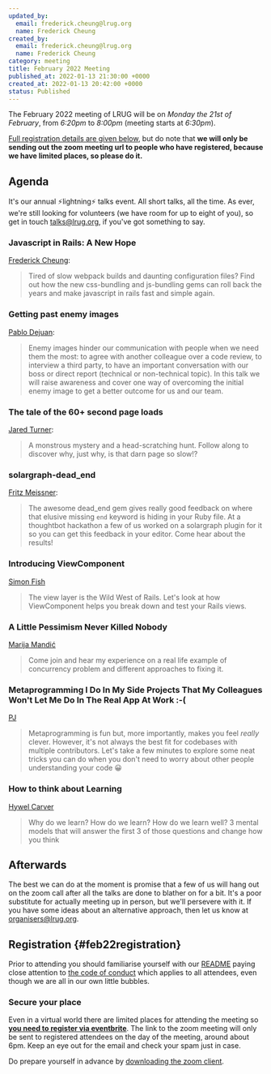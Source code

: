 ```yaml
---
updated_by:
  email: frederick.cheung@lrug.org
  name: Frederick Cheung
created_by:
  email: frederick.cheung@lrug.org
  name: Frederick Cheung
category: meeting
title: February 2022 Meeting
published_at: 2022-01-13 21:30:00 +0000
created_at: 2022-01-13 20:42:00 +0000
status: Published
---
```


The February 2022 meeting of LRUG will be on *Monday the 21st of February*,
from _6:20pm_ to _8:00pm_ (meeting starts at _6:30pm_).

[Full registration details are given below](#feb22registration), but do
note that **we will only be sending out the zoom meeting url to people who
have registered, because we have limited places, so please do it.**

## Agenda

It's our annual ⚡️lightning⚡️ talks event.  All short talks, all the
time.  As ever, we're still looking for volunteers (we have room for up to
eight of you), so get in touch [talks@lrug.org](mailto:talks@lrug.org), if
you've got something to say.


### Javascript in Rails: A New Hope

[Frederick Cheung](https://twitter.com/fglc2):

> Tired of slow webpack builds and daunting configuration files?
> Find out how the new css-bundling and js-bundling gems can roll back the years
> and make javascript in rails fast and simple again.

### Getting past enemy images

[Pablo Dejuan](https://pablo.pm):

> Enemy images hinder our communication with people when we need them
> the most: to agree with another colleague over a code review, to interview
> a third party, to have an important conversation with our boss or direct
> report (technical or non-technical topic).
> In this talk we will raise awareness and cover one way of overcoming the
> initial enemy image to get a better outcome for us and our team.

### The tale of the 60+ second page loads

[Jared Turner](https://www.linkedin.com/in/jaredlt/):

> A monstrous mystery and a head-scratching hunt. Follow along to discover
> why, just why, is that darn page so slow!?

### solargraph-dead_end

[Fritz Meissner](https://twitter.com/fritzmeissner):

> The awesome dead_end gem gives really good feedback on where that elusive
> missing `end` keyword is hiding in your Ruby file.
> At a thoughtbot hackathon a few of us worked on a solargraph plugin
> for it so you can get this feedback in your editor. Come hear about
> the results!

### Introducing ViewComponent

[Simon Fish](https://simon.fish)

> The view layer is the Wild West of Rails. Let's look at how ViewComponent
> helps you break down and test your Rails views.

### A Little Pessimism Never Killed Nobody

[Marija Mandić](https://www.linkedin.com/in/marija-mandic/)

> Come join and hear my experience on a real life example of concurrency problem
> and different approaches to fixing it.
>

### Metaprogramming I Do In My Side Projects That My Colleagues Won't Let Me Do In The Real App At Work :-(

[PJ](https://github.com/isitpj)

> Metaprogramming is fun but, more importantly, makes you feel *really* clever.
> However, it's not always the best fit for codebases with multiple
> contributors. Let's take a few minutes to explore some neat tricks you can
> do when you don't need to worry about other people understanding your code
> 😀

### How to think about Learning

[Hywel Carver](https://www.linkedin.com/in/hywelc/)

> Why do we learn? How do we learn? How do we learn well?
> 3 mental models that will answer the first 3 of those questions and change how you think

## Afterwards

The best we can do at the moment is promise that a few of us will hang out
on the zoom call after all the talks are done to blather on for a bit.
It's a poor substitute for actually meeting up in person, but we'll
persevere with it.  If you have some ideas about an alternative approach,
then let us know at [organisers@lrug.org](mailto:organisers@lrug.org).

## Registration {#feb22registration}

Prior to attending you should familiarise yourself with our
[README](http://readme.lrug.org/) paying close attention to [the code of
conduct](http://readme.lrug.org/#code-of-conduct) which applies to all
attendees, even though we are all in our own little bubbles.

### Secure your place

Even in a virtual world there are limited places for attending the
meeting so **[you need to register via eventbrite][feb2022-eventbrite]**.
The link to the zoom meeting will only be sent to registered attendees on
the day of the meeting, around about 6pm. Keep an eye out for the email
and check your spam just in case.

Do prepare yourself in advance by [downloading the zoom
client](https://zoom.us/support/download).

[feb2022-eventbrite]: https://www.eventbrite.com/e/lrug-february-2022-tickets-244320267497
